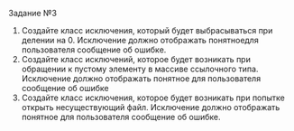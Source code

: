 Задание №3

1. Создайте класс исключения, который будет выбрасываться при делении на 0. Исключение должно отображать понятноедля пользователя сообщение об ошибке.
2. Создайте класс исключений, которое будет возникать при обращении к
пустому элементу в массиве ссылочного типа. Исключение должно отображать понятное для пользователя сообщение об ошибке
3. Создайте класс исключения, которое будет возникать при попытке открыть
несуществующий файл. Исключение должно отображать понятное для
пользователя сообщение об ошибке.
